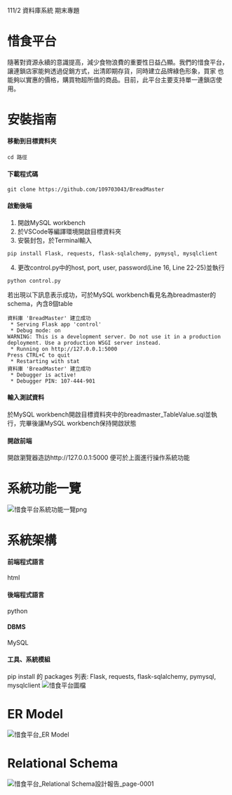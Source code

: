 111/2 資料庫系統 期末專題
# 惜食平台
隨著對資源永續的意識提高，減少食物浪費的重要性日益凸顯。我們的惜食平台，讓連鎖店家能夠透過促銷方式，出清即期存貨，同時建立品牌綠色形象，買家
也能夠以實惠的價格，購買物超所值的商品。目前，此平台主要支持單一連鎖店使用。

# 安裝指南
#### 移動到目標資料夾
```
cd 路徑
```
#### 下載程式碼
```
git clone https://github.com/109703043/BreadMaster
```
#### 啟動後端
1. 開啟MySQL workbench  
2. 於VSCode等編譯環境開啟目標資料夾  
3. 安裝封包，於Terminal輸入  
```
pip install Flask, requests, flask-sqlalchemy, pymysql, mysqlclient 
```
4. 更改control.py中的host, port, user, password(Line 16, Line 22-25)並執行  
```
python control.py
```
若出現以下訊息表示成功，可於MySQL workbench看見名為breadmaster的schema，內含8個table
```
資料庫 'BreadMaster' 建立成功  
 * Serving Flask app 'control'  
 * Debug mode: on  
WARNING: This is a development server. Do not use it in a production deployment. Use a production WSGI server instead.  
 * Running on http://127.0.0.1:5000  
Press CTRL+C to quit  
 * Restarting with stat  
資料庫 'BreadMaster' 建立成功  
 * Debugger is active!  
 * Debugger PIN: 107-444-901  
```

#### 輸入測試資料
於MySQL workbench開啟目標資料夾中的breadmaster_TableValue.sql並執行，完畢後讓MySQL workbench保持開啟狀態  

#### 開啟前端
開啟瀏覽器造訪http://127.0.0.1:5000 便可於上面進行操作系統功能  

# 系統功能一覽
![惜食平台系統功能一覽png](https://github.com/109703043/BreadMaster/assets/132145188/54b0505e-e5af-4a75-8e6f-fc383254e961)

# 系統架構
#### 前端程式語言
html  
#### 後端程式語言
python  
#### DBMS
MySQL  
#### 工具、系統模組 
pip install 的 packages 列表: Flask, requests, flask-sqlalchemy, pymysql, mysqlclient
![惜食平台圖檔](https://github.com/109703043/BreadMaster/assets/132145188/cb5ecd41-bbbc-45c0-af1e-f352db5843ca)

# ER Model
![惜食平台_ER Model](https://github.com/109703043/BreadMaster/assets/132145188/c5492a1a-05e6-4554-8425-ea396f99af12)

# Relational Schema
![惜食平台_Relational Schema設計報告_page-0001](https://github.com/109703043/BreadMaster/assets/132145188/8d914165-3bd1-4d8d-8ce9-2b7fca3193bc)


